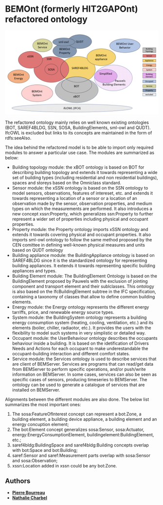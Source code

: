 # BEMOnt (formerly HIT2GAPOnt)  refactored ontology
![alt text](./overview.png)

The refactored ontology mainly relies on well known existing ontologies (BOT, SAREF4BLDG, SSN, SOSA, BuildingElements, sml-owl and QUDT).
IfcOWL is excluded but links to its concepts are maintained in the form of rdfs:seeAlso.

The idea behind the refactored model is to be able to import only required modules to answer a particular use case. 
The modules are summarized as below:
- Building topology module: the xBOT ontology is based on BOT for describing building topology and extends it towards representing a wide set of building types (including residential and non residential buildings), spaces and storeys based on the Omniclass standard.
- Sensor module: the xSSN ontology is based on the SSN ontology to model sensors, observations, features of intereset, etc. and extends it towards representing a location of a sensor or a location of an observation made by the sensor,  observation properties, and medium types on which the measurements are performed. It also introduces a new concept xssn:Property, which generalizes ssn:Property to further represent a wider set of properties including physical and occupant properties. 
- Property module: the Property ontology imports xSSN ontology and extends it towards covering physical and occupant properties. It also imports sml-owl ontology to follow the same method proposed by the CEN comittee in defining well-known physical measures and units based on QUDT ontology
- Building appliance module: the BuildingAppliance ontology is based on SAREF4BLDG since it is the standardized ontology for representing building appliances. It extends it towards representing specific building appliances and types.
- Building Element module: The BuildingElement Ontology is based on the BuildingElement proposed by Pauwels with the exclusion of jointing component and transport element and their sublclasses. This ontology is also based on the IfcBuildingElement subtree in the IFC specification, containing a taxonomy of classes that allow to define common building elements.
- Energy module: the Energy ontology represents the different energy tarriffs, price, and renewable energy source types.
- System module: the BuildingSystem ontology represents a building energy consumption system (heating, cooling, ventilation, etc.) and its elements (boiler, chiller, radiaotor, etc.). It provides the users with the flexibility to model such systems in very simplistic or detailed way.
- Occupant module: the UserBehaviour ontology describes the occupants behaviour inside a building. It  is based on the idetification of Drivers Needs and Actions for each occupant to make underestandable the occupant-building interaction and different comfort states.
- Service module: the Services ontology is used to describe services that are client of BEMServer. Services are programs that can read/get data from BEMServer to perform specific operations, and/or push/write information on BEMServer. In some cases, services can also be seen as specific cases of sensors, producing timeseries to BEMServer. The ontology can be used to generate a catalogue of services that are installed on BEMServer.

Alignments between the different modules are also done. The below list summarizes the most important ones:
1. The sosa:FeatureOfInterest concept can represent a bot:Zone, a building element, a building device appliance, a building element and an energy concuption element;
2. The bot:Element concept generalizes sosa:Sensor, sosa:Actuator, energy:EnergyConsumptionElement, buildingelement:BuildingElement, etc.;
3. saref4bldg:BuildingSpace and saref4bldg:Building concepts overlap with bot:Space and bot:Building;
4. saref:Sensor and saref:Measurement parts overlap with sosa:Sensor and sosa:Observation;
5. xssn:Location added in xssn could be any bot:Zone.

## Authors

- **[Pierre Bourreau]()**
- **[Nathalie Charbel]()** 

